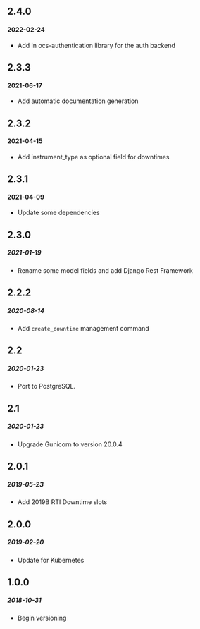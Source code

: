 ## 2.4.0
#### 2022-02-24

* Add in ocs-authentication library for the auth backend

## 2.3.3
#### 2021-06-17

* Add automatic documentation generation

## 2.3.2
#### 2021-04-15

* Add instrument_type as optional field for downtimes

## 2.3.1
#### 2021-04-09

* Update some dependencies

## 2.3.0
##### 2021-01-19

* Rename some model fields and add Django Rest Framework

## 2.2.2
##### 2020-08-14

* Add `create_downtime` management command

## 2.2
##### 2020-01-23

* Port to PostgreSQL.

## 2.1
##### 2020-01-23

* Upgrade Gunicorn to version 20.0.4

## 2.0.1
##### 2019-05-23

* Add 2019B RTI Downtime slots

## 2.0.0
##### 2019-02-20

* Update for Kubernetes

## 1.0.0
##### 2018-10-31

* Begin versioning

